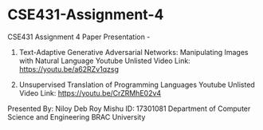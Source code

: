 # CSE431-Assignment-4

CSE431 Assignment 4
Paper Presentation - 

1. Text-Adaptive Generative Adversarial Networks: Manipulating Images with Natural Language
Youtube Unlisted Video Link: https://youtu.be/a62RZv1qzsg

2. Unsupervised Translation of Programming Languages
Youtube Unlisted Video Link: https://youtu.be/CrZRMhE02v4

Presented By: 
Niloy Deb Roy Mishu
ID: 17301081
Department of Computer Science and Engineering
BRAC University
